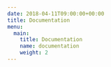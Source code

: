 ```yaml
---
date: 2018-04-11T09:00:00+00:00
title: Documentation
menu:
  main:
    title: Documentation
    name: documentation 
    weight: 2
---
```


